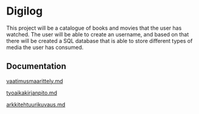 # Digilog

This project will be a catalogue of books and movies that the user has watched. The user will be able to create an username, and based on that there will be created a SQL database that is able to store different types of media the user has consumed.

## Documentation

[vaatimusmaarittely.md](https://github.com/kalmikko/ot-harjoitustyo/blob/master/Digilog/vaatimusmaarittely.md)

[tyoaikakirjanpito.md](https://github.com/kalmikko/ot-harjoitustyo/blob/master/tyoaikakirjanpito.md)

[arkkitehtuurikuvaus.md](https://github.com/kalmikko/ot-harjoitustyo/blob/master/Arkkitehtuurikuvaus.md)
